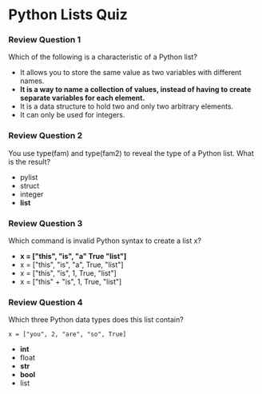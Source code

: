 # Python Lists Quiz

### Review Question 1

Which of the following is a characteristic of a Python list?

- It allows you to store the same value as two variables with different names.
- **It is a way to name a collection of values, instead of having to create separate variables for each element.**
- It is a data structure to hold two and only two arbitrary elements.
- It can only be used for integers.

### Review Question 2

You use type(fam) and type(fam2) to reveal the type of a Python list. What is the result?

- pylist
- struct
- integer
- **list**

### Review Question 3

Which command is invalid Python syntax to create a list x?

- **x = ["this", "is", "a" True "list"]**
- x = ["this", "is", "a", True, "list"]
- x = ["this", "is", 1, True, "list"]
- x = ["this" + "is", 1, True, "list"]

### Review Question 4

Which three Python data types does this list contain?

```
x = ["you", 2, "are", "so", True]
```

- **int**
- float
- **str**
- **bool**
- list